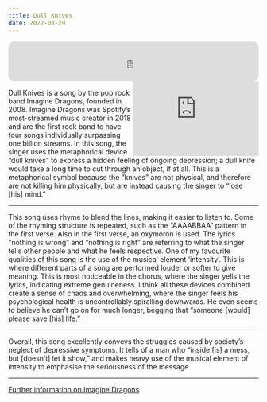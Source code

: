 ```yaml
---
title: Dull Knives
date: 2022-08-29
---
```


<iframe align="center" style="border-radius:12px" src="https://open.spotify.com/embed/track/3vThV17aiX6dGokusu6j8N?utm_source=generator&theme=0" width="100%" height="80" frameBorder="0" allowfullscreen="" allow="autoplay; clipboard-write; encrypted-media; fullscreen; picture-in-picture"></iframe>

<br>

<iframe align="right" width="50%" src="https://www.youtube-nocookie.com/embed/7mr8go10ICQ" frameborder="0" allow="accelerometer; autoplay; clipboard-write; encrypted-media; gyroscope; picture-in-picture" allowfullscreen></iframe>

Dull Knives is a song by the pop rock band Imagine Dragons, founded in 2008. Imagine Dragons was Spotify’s most-streamed music creator in 2018 and are the first rock band to have four songs individually surpassing one billion streams.
In this song, the singer uses the metaphorical device “dull knives” to express a hidden feeling of ongoing depression; a dull knife would take a long time to cut through an object, if at all. This is a metaphorical symbol because the “knives” are not physical, and therefore are not killing him physically, but are instead causing the singer to “lose [his] mind.”

---

This song uses rhyme to blend the lines, making it easier to listen to. Some of the rhyming structure is repeated, such as the “AAAABBAA” pattern in the first verse. Also in the first verse, an oxymoron is used. The lyrics “nothing is wrong” and “nothing is right” are referring to what the singer tells other people and what he feels respective.
One of my favourite qualities of this song is the use of the musical element ‘intensity’. This is where different parts of a song are performed louder or softer to give meaning. This is most noticeable in the chorus, where the singer yells the lyrics, indicating extreme genuineness.
I think all these devices combined create a sense of chaos and overwhelming, where the singer feels his psychological health is uncontrollably spiralling downwards. He even seems to believe he can’t go on for much longer, begging that “someone [would] please save [his] life.”

---

Overall, this song excellently conveys the struggles caused by society’s neglect of depressive symptoms. It tells of a man who “inside [is] a mess, but [doesn’t] let it show,” and makes heavy use of the musical element of intensity to emphasise the seriousness of the message.

---

[Further information on Imagine Dragons](https://en.wikipedia.org/wiki/Imagine_Dragons)
